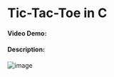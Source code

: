 # Tic-Tac-Toe in C
#### Video Demo:  <URL HERE>
#### Description: 

 ![image](https://user-images.githubusercontent.com/59999571/168447719-d5c9450c-13e2-4f7a-8f33-709cc582a683.png)
